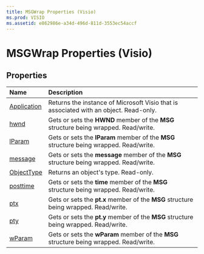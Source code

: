 ```yaml
---
title: MSGWrap Properties (Visio)
ms.prod: VISIO
ms.assetid: e862986e-a34d-496d-811d-3553ec54accf
---
```



# MSGWrap Properties (Visio)

## Properties



|**Name**|**Description**|
|:-----|:-----|
|[Application](msgwrap-application-property-visio.md)|Returns the instance of Microsoft Visio that is associated with an object. Read-only.|
|[hwnd](msgwrap-hwnd-property-visio.md)|Gets or sets the  **HWND** member of the **MSG** structure being wrapped. Read/write.|
|[lParam](msgwrap-lparam-property-visio.md)|Gets or sets the  **lParam** member of the **MSG** structure being wrapped. Read/write.|
|[message](msgwrap-message-property-visio.md)|Gets or sets the  **message** member of the **MSG** structure being wrapped. Read/write.|
|[ObjectType](msgwrap-objecttype-property-visio.md)|Returns an object's type. Read-only.|
|[posttime](msgwrap-posttime-property-visio.md)|Gets or sets the  **time** member of the **MSG** structure being wrapped. Read/write.|
|[ptx](msgwrap-ptx-property-visio.md)|Gets or sets the  **pt.x** member of the **MSG** structure being wrapped. Read/write.|
|[pty](msgwrap-pty-property-visio.md)|Gets or sets the  **pt.y** member of the **MSG** structure being wrapped. Read/write.|
|[wParam](msgwrap-wparam-property-visio.md)|Gets or sets the  **wParam** member of the **MSG** structure being wrapped. Read/write.|


